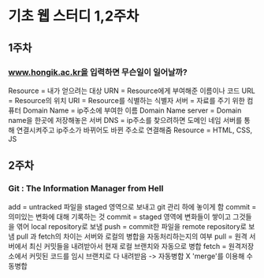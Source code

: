 기초 웹 스터디 1,2주차
====================
1주차
-----
### www.hongik.ac.kr을 입력하면 무슨일이 일어날까?
Resource = 내가 얻으려는 대상
URN = Resource에게 부여해준 이름이나 코드
URL = Resource의 위치
URI = Resource를 식별하는 식별자
서버 = 자료를 주기 위한 컴퓨터
Domain Name = ip주소에 부여한 이름
Domain Name server = Domain name을 한곳에 저장해놓은 서버
DNS = ip주소를 찾으려하면 도메인 네임 서버를 통해 연결시켜주고 ip주소가 바뀌어도 바뀐 주소로 연결해줌
Resource = HTML, CSS, JS

2주차
-----
### Git : The Information Manager from Hell
add = untracked 파일을 staged 영역으로 보내고 git 관리 하에 놓이게 함
commit = 의미있는 변화에 대해 기록하는 것
commit = staged 영역에 변화들이 쌓이고 그것들을 엮어 local repository로 보냄
push = commit한 파일을 remote repository로 보냄
pull 과 fetch의 차이는 서버와 로컬의 병합을 자동처리하는지의 여부
pull = 원격 서버에서 최신 커밋들을 내려받아서 현재 로컬 브랜치와 자동으로 병합
fetch = 원격저장소에서 커밋된 코드를 임시 브랜치로 다 내려받음 -> 자동병합 X 'merge'를 이용해 수동병합



